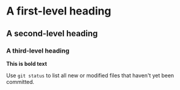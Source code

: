 # A first-level heading
## A second-level heading
### A third-level heading

**This is bold text**

Use `git status` to list all new or modified files that haven't yet been committed.

